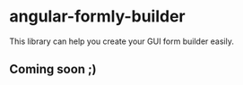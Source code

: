 # angular-formly-builder
This library can help you create your GUI form builder easily.

## Coming soon ;)
